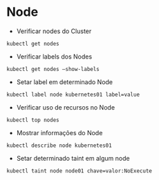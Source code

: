# Node

- Verificar nodes do Cluster
```
kubectl get nodes
```


- Verificar labels dos Nodes
```
kubectl get nodes —show-labels
```

- Setar label em determinado Node
```
kubectl label node kubernetes01 label=value
```

- Verificar uso de recursos no Node
``` 
kubectl top nodes
```

- Mostrar informações do Node
```
kubectl describe node kubernetes01
```

- Setar determinado taint em algum node
``` 
kubectl taint node node01 chave=valor:NoExecute
```
